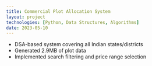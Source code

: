 ```yaml
---
title: Commercial Plot Allocation System
layout: project
technologies: [Python, Data Structures, Algorithms]
date: 2023-05-10
---
```


- DSA-based system covering all Indian states/districts
- Generated 2.9MB of plot data
- Implemented search filtering and price range selection
